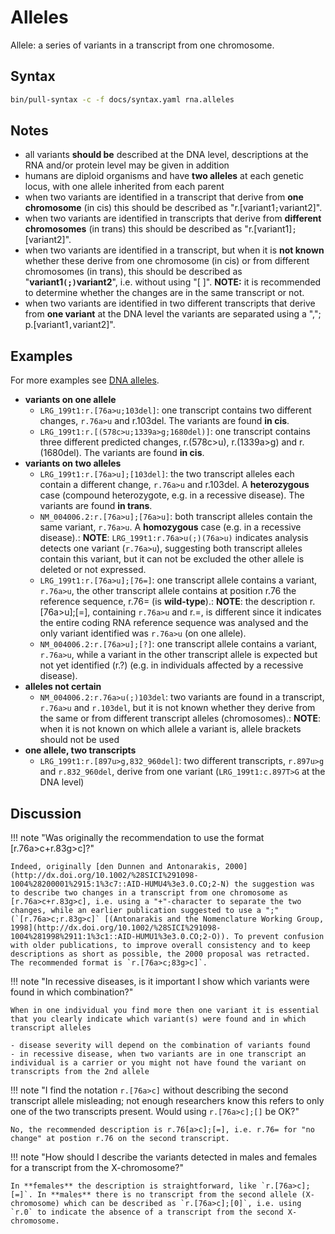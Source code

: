# Alleles

<!-- ## Definition -->

Allele: a series of variants in a transcript from one chromosome.

## Syntax

```sh exec="true"
bin/pull-syntax -c -f docs/syntax.yaml rna.alleles
```

## Notes

- all variants **should be** described at the DNA level, descriptions at the RNA and/or protein level may be given in addition
- humans are diploid organisms and have **two alleles** at each genetic locus, with one allele inherited from each parent
- when two variants are identified in a transcript that derive from **one chromosome** (in cis) this should be described as "r.[variant1<code class="spot1">;</code>variant2]".
- when two variants are identified in transcripts that derive from **different chromosomes** (in trans) this should be described as "r.[variant1]<code class="spot1">;</code>[variant2]".
- when two variants are identified in a transcript, but when it is **not known** whether these derive from one chromosome (in cis) or from different chromosomes (in trans), this should be described as "**variant1<code class="spot1">(;)</code>variant2**", i.e. without using "[ ]". **NOTE:** it is recommended to determine whether the changes are in the same transcript or not.
- when two variants are identified in two different transcripts that derive from **one variant** at the DNA level the variants are separated using a ","; p.[variant1<code class="spot1">,</code>variant2]".

## Examples

For more examples see [DNA alleles](../DNA/alleles.md).

- **variants on one allele**
  - `LRG_199t1:r.[76a>u;103del]`: one transcript contains two different changes, `r.76a>u` and r.103del. The variants are found **in cis**.
  - `LRG_199t1:r.[(578c>u;1339a>g;1680del)]`: one transcript contains three different predicted changes, r.(578c>u), r.(1339a>g) and r.(1680del). The variants are found **in cis**.
- **variants on two alleles**
  - `LRG_199t1:r.[76a>u];[103del]`: the two transcript alleles each contain a different change, `r.76a>u` and r.103del. A **heterozygous** case (compound heterozygote, e.g. in a recessive disease). The variants are found **in trans**.
  - `NM_004006.2:r.[76a>u];[76a>u]`: both transcript alleles contain the same variant, `r.76a>u`. A **homozygous** case (e.g. in a recessive disease).: **NOTE**: `LRG_199t1:r.76a>u(;)(76a>u)` indicates analysis detects one variant (`r.76a>u`), suggesting both transcript alleles contain this variant, but it can not be excluded the other allele is deleted or not expressed.
  - `LRG_199t1:r.[76a>u];[76=]`: one transcript allele contains a variant, `r.76a>u`, the other transcript allele contains at position r.76 the reference sequence, r.76= (is **wild-type**).: **NOTE**: the description r.[76a>u];[=], containing `r.76a>u` and r.=, is different since it indicates the entire coding RNA reference sequence was analysed and the only variant identified was `r.76a>u` (on one allele).
  - `NM_004006.2:r.[76a>u];[?]`: one transcript allele contains a variant, `r.76a>u`, while a variant in the other transcript allele is expected but not yet identified (r.?) (e.g. in individuals affected by a recessive disease).
- **alleles not certain**
  - `NM_004006.2:r.76a>u(;)103del`: two variants are found in a transcript, `r.76a>u` and `r.103del`, but it is not known whether they derive from the same or from different transcript alleles (chromosomes).: **NOTE**: when it is not known on which allele a variant is, allele brackets should not be used
- **one allele, two transcripts**
  - `LRG_199t1:r.[897u>g,832_960del]`: two different transcripts, `r.897u>g` and `r.832_960del`, derive from one variant (`LRG_199t1:c.897T>G` at the DNA level)

## Discussion

!!! note "Was originally the recommendation to use the format [r.76a>c+r.83g>c]?"

    Indeed, originally [den Dunnen and Antonarakis, 2000](http://dx.doi.org/10.1002/%28SICI%291098-1004%28200001%2915:1%3c7::AID-HUMU4%3e3.0.CO;2-N) the suggestion was to describe two changes in a transcript from one chromosome as [r.76a>c+r.83g>c], i.e. using a "+"-character to separate the two changes, while an earlier publication suggested to use a ";" (`[r.76a>c;r.83g>c]` [(Antonarakis and the Nomenclature Working Group, 1998](http://dx.doi.org/10.1002/%28SICI%291098-1004%281998%2911:1%3c1::AID-HUMU1%3e3.0.CO;2-O)). To prevent confusion with older publications, to improve overall consistency and to keep descriptions as short as possible, the 2000 proposal was retracted. The recommended format is `r.[76a>c;83g>c]`.

!!! note "In recessive diseases, is it important I show which variants were found in which combination?"

    When in one individual you find more then one variant it is essential that you clearly indicate which variant(s) were found and in which transcript alleles

    - disease severity will depend on the combination of variants found
    - in recessive disease, when two variants are in one transcript an individual is a carrier or you might not have found the variant on transcripts from the 2nd allele

!!! note "I find the notation `r.[76a>c]` without describing the second transcript allele misleading; not enough researchers know this refers to only one of the two transcripts present. Would using `r.[76a>c];[]` be OK?"

    No, the recommended description is r.76[a>c];[=], i.e. r.76= for "no change" at postion r.76 on the second transcript.

!!! note "How should I describe the variants detected in males and females for a transcript from the X-chromosome?"

    In **females** the description is straightforward, like `r.[76a>c];[=]`. In **males** there is no transcript from the second allele (X-chromosome) which can be described as `r.[76a>c];[0]`, i.e. using `r.0` to indicate the absence of a transcript from the second X-chromosome.
